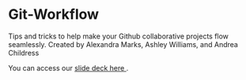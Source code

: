# Git-Workflow
Tips and tricks to help make your Github collaborative projects flow seamlessly.
Created by Alexandra Marks, Ashley Williams, and Andrea Childress

You can access our <a href = "https://docs.google.com/presentation/d/1ZsFZfb3sz3k0gOwkE1jJwFzz2MPSA0oBCr7xpUVRyJk/edit?usp=sharing"> slide deck here </a>.
